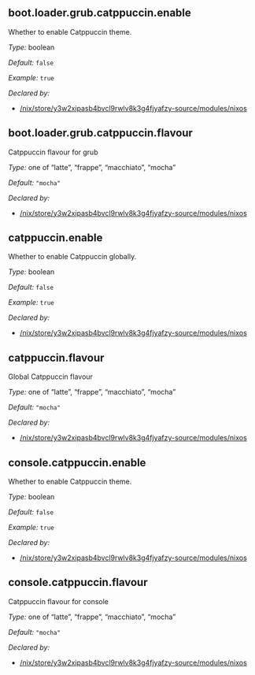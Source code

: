 ## boot\.loader\.grub\.catppuccin\.enable

Whether to enable Catppuccin theme\.



*Type:*
boolean



*Default:*
` false `



*Example:*
` true `

*Declared by:*
 - [/nix/store/y3w2xipasb4bvcl9rwlv8k3g4fjyafzy-source/modules/nixos](file:///nix/store/y3w2xipasb4bvcl9rwlv8k3g4fjyafzy-source/modules/nixos)



## boot\.loader\.grub\.catppuccin\.flavour



Catppuccin flavour for grub



*Type:*
one of “latte”, “frappe”, “macchiato”, “mocha”



*Default:*
` "mocha" `

*Declared by:*
 - [/nix/store/y3w2xipasb4bvcl9rwlv8k3g4fjyafzy-source/modules/nixos](file:///nix/store/y3w2xipasb4bvcl9rwlv8k3g4fjyafzy-source/modules/nixos)



## catppuccin\.enable



Whether to enable Catppuccin globally\.



*Type:*
boolean



*Default:*
` false `



*Example:*
` true `

*Declared by:*
 - [/nix/store/y3w2xipasb4bvcl9rwlv8k3g4fjyafzy-source/modules/nixos](file:///nix/store/y3w2xipasb4bvcl9rwlv8k3g4fjyafzy-source/modules/nixos)



## catppuccin\.flavour



Global Catppuccin flavour



*Type:*
one of “latte”, “frappe”, “macchiato”, “mocha”



*Default:*
` "mocha" `

*Declared by:*
 - [/nix/store/y3w2xipasb4bvcl9rwlv8k3g4fjyafzy-source/modules/nixos](file:///nix/store/y3w2xipasb4bvcl9rwlv8k3g4fjyafzy-source/modules/nixos)



## console\.catppuccin\.enable



Whether to enable Catppuccin theme\.



*Type:*
boolean



*Default:*
` false `



*Example:*
` true `

*Declared by:*
 - [/nix/store/y3w2xipasb4bvcl9rwlv8k3g4fjyafzy-source/modules/nixos](file:///nix/store/y3w2xipasb4bvcl9rwlv8k3g4fjyafzy-source/modules/nixos)



## console\.catppuccin\.flavour



Catppuccin flavour for console



*Type:*
one of “latte”, “frappe”, “macchiato”, “mocha”



*Default:*
` "mocha" `

*Declared by:*
 - [/nix/store/y3w2xipasb4bvcl9rwlv8k3g4fjyafzy-source/modules/nixos](file:///nix/store/y3w2xipasb4bvcl9rwlv8k3g4fjyafzy-source/modules/nixos)


